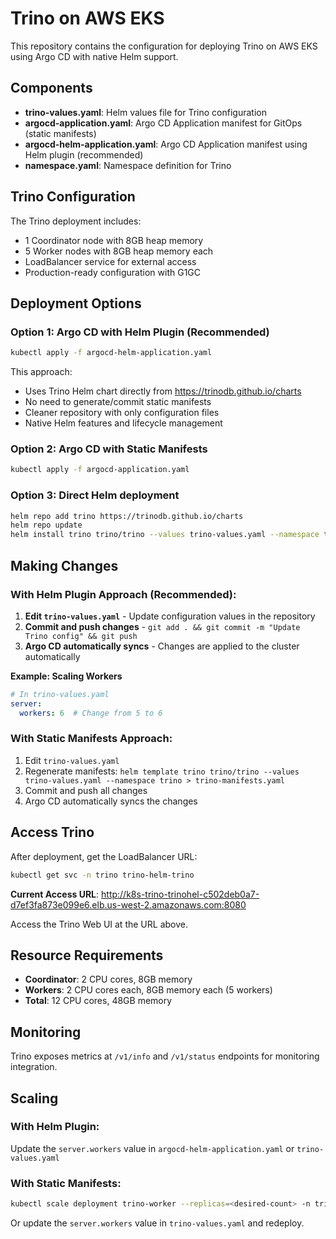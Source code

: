 # Trino on AWS EKS

This repository contains the configuration for deploying Trino on AWS EKS using Argo CD with native Helm support.

## Components

- **trino-values.yaml**: Helm values file for Trino configuration
- **argocd-application.yaml**: Argo CD Application manifest for GitOps (static manifests)
- **argocd-helm-application.yaml**: Argo CD Application manifest using Helm plugin (recommended)
- **namespace.yaml**: Namespace definition for Trino

## Trino Configuration

The Trino deployment includes:
- 1 Coordinator node with 8GB heap memory
- 5 Worker nodes with 8GB heap memory each
- LoadBalancer service for external access
- Production-ready configuration with G1GC

## Deployment Options

### Option 1: Argo CD with Helm Plugin (Recommended)
```bash
kubectl apply -f argocd-helm-application.yaml
```

This approach:
- Uses Trino Helm chart directly from https://trinodb.github.io/charts
- No need to generate/commit static manifests
- Cleaner repository with only configuration files
- Native Helm features and lifecycle management

### Option 2: Argo CD with Static Manifests
```bash
kubectl apply -f argocd-application.yaml
```

### Option 3: Direct Helm deployment
```bash
helm repo add trino https://trinodb.github.io/charts
helm repo update
helm install trino trino/trino --values trino-values.yaml --namespace trino --create-namespace
```

## Making Changes

### With Helm Plugin Approach (Recommended):
1. **Edit `trino-values.yaml`** - Update configuration values in the repository
2. **Commit and push changes** - `git add . && git commit -m "Update Trino config" && git push`
3. **Argo CD automatically syncs** - Changes are applied to the cluster automatically

**Example: Scaling Workers**
```yaml
# In trino-values.yaml
server:
  workers: 6  # Change from 5 to 6
```

### With Static Manifests Approach:
1. Edit `trino-values.yaml`
2. Regenerate manifests: `helm template trino trino/trino --values trino-values.yaml --namespace trino > trino-manifests.yaml`
3. Commit and push all changes
4. Argo CD automatically syncs the changes

## Access Trino

After deployment, get the LoadBalancer URL:
```bash
kubectl get svc -n trino trino-helm-trino
```

**Current Access URL**: http://k8s-trino-trinohel-c502deb0a7-d7ef3fa873e099e6.elb.us-west-2.amazonaws.com:8080

Access the Trino Web UI at the URL above.

## Resource Requirements

- **Coordinator**: 2 CPU cores, 8GB memory
- **Workers**: 2 CPU cores each, 8GB memory each (5 workers)
- **Total**: 12 CPU cores, 48GB memory

## Monitoring

Trino exposes metrics at `/v1/info` and `/v1/status` endpoints for monitoring integration.

## Scaling

### With Helm Plugin:
Update the `server.workers` value in `argocd-helm-application.yaml` or `trino-values.yaml`

### With Static Manifests:
```bash
kubectl scale deployment trino-worker --replicas=<desired-count> -n trino
```

Or update the `server.workers` value in `trino-values.yaml` and redeploy.
